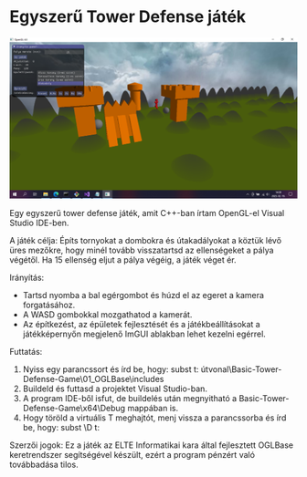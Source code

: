 <h1>Egyszerű Tower Defense játék</h1>

![screenshot.png](images/screenshot.png)

Egy egyszerű tower defense játék, amit C++-ban írtam OpenGL-el Visual Studio IDE-ben.

A játék célja:
Építs tornyokat a dombokra és útakadályokat a köztük lévő üres mezőkre, hogy minél tovább visszatartsd az ellenségeket a pálya végétől. Ha 15 ellenség eljut a pálya végéig, a játék véget ér.

Irányítás:
<ul>
<li>Tartsd nyomba a bal egérgombot és húzd el az egeret a kamera forgatásához.</li>
<li>A WASD gombokkal mozgathatod a kamerát.</li>
<li>Az építkezést, az épületek fejlesztését és a játékbeállításokat a játékképernyőn megjelenő ImGUI ablakban lehet kezelni egérrel.</li>
</ul>

Futtatás:
1. Nyiss egy parancssort és írd be, hogy: subst t: útvonal\Basic-Tower-Defense-Game\01_OGLBase\includes
2. Buildeld és futtasd a projektet Visual Studio-ban.
3. A program IDE-ből isfut, de buildelés után megnyitható a Basic-Tower-Defense-Game\x64\Debug mappában is.
4. Hogy töröld a virtuális T meghajtót, menj vissza a parancssorba és írd be, hogy: subst \D t:

Szerzői jogok: Ez a játék az ELTE Informatikai kara által fejlesztett OGLBase keretrendszer segítségével készült, ezért a program pénzért való továbbadása tilos.
